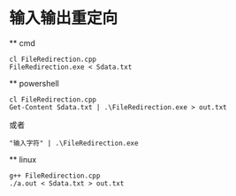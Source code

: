 # 输入输出重定向
** cmd
```
cl FileRedirection.cpp
FileRedirection.exe < Sdata.txt
```

** powershell
```
cl FileRedirection.cpp
Get-Content Sdata.txt | .\FileRedirection.exe > out.txt
```
或者
```
"输入字符" | .\FileRedirection.exe
```

** linux
```
g++ FileRedirection.cpp
./a.out < Sdata.txt > out.txt
```
